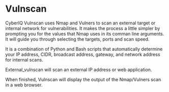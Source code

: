 # Vulnscan

CyberIQ Vulnscan uses Nmap and Vulners to scan an external target or internal network for vulnerabilities. It makes the process a little simpler by prompting you for the values that Nmap uses in its comman line arguments. It will guide you through selecting the targets, ports and scan speed.

It is a combination of Python and Bash scripts that automatically determine your IP address, CIDR, broadcast address, gateway, and network address for internal scans.

External_vulnscan will scan an external IP address or web application.

When finished, Vulnscan will display the output of the Nmap/Vulners scan in a web browser.
